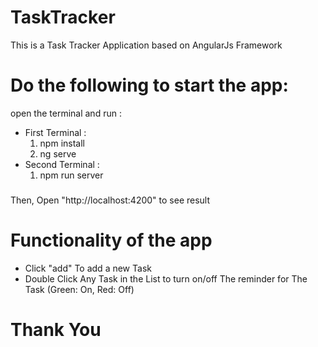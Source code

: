 # TaskTracker
This is a Task Tracker Application based on  AngularJs Framework
###
###
# Do the following to start the app:
open the terminal and run :
  - First Terminal :
    1. npm install
    2. ng serve
  - Second Terminal :
    1. npm run server
###
Then, Open "http://localhost:4200" to see result
###
###
# Functionality of the app
  - Click "add" To add a new Task
  - Double Click Any Task in the List to turn on/off The reminder for The Task (Green: On, Red: Off)
###
###
# Thank You
